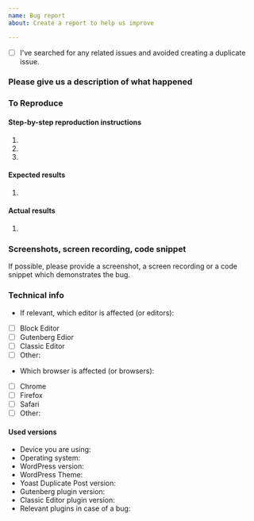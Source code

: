 ```yaml
---
name: Bug report
about: Create a report to help us improve

---
```


<!-- Please use this template when creating an issue. 
- Please check the boxes after you've created your issue.
- Please use the latest version of Yoast Duplicate Post.-->

* [ ] I've searched for any related issues and avoided creating a duplicate issue.

### Please give us a description of what happened

### To Reproduce
#### Step-by-step reproduction instructions
1. 
2. 
3. 

#### Expected results
1. 

#### Actual results
1. 


### Screenshots, screen recording, code snippet
If possible, please provide a screenshot, a screen recording or a code snippet which demonstrates the bug.

### Technical info
<!-- You can check these boxes once you've created the issue.
- If you are using Gutenberg or the Classic Editor plugin, please make sure you have updated to the latest version.
 -->
* If relevant, which editor is affected (or editors): 
- [ ] Block Editor
- [ ] Gutenberg Edior
- [ ] Classic Editor 
- [ ] Other: <!-- please specify -->

<!-- You can check these boxes once you've created the issue. -->
* Which browser is affected (or browsers): 
- [ ] Chrome
- [ ] Firefox
- [ ] Safari
- [ ] Other: <!-- please specify -->

#### Used versions
* Device you are using:
* Operating system:
* WordPress version: 
* WordPress Theme:
* Yoast Duplicate Post version: 
* <!-- If relevant -->Gutenberg plugin version: 
* <!-- If relevant -->Classic Editor plugin version: 
* Relevant plugins in case of a bug: 
<!-- Please make sure you can reproduce this bug with a default theme such as Twenty Seventeen. Sometimes issues may occur due to theme conflicts. -->
